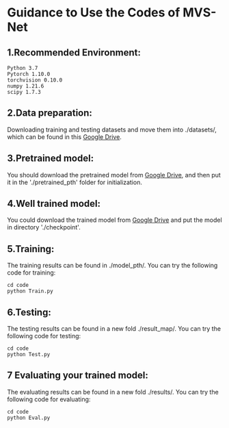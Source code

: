 # Guidance to Use the Codes of MVS-Net
## 1.Recommended Environment: 
```
Python 3.7
Pytorch 1.10.0
torchvision 0.10.0
numpy 1.21.6
scipy 1.7.3
```
## 2.Data preparation: 
Downloading training and testing datasets and move them into ./datasets/, which can be found in this [Google Drive](https://drive.google.com/file/d/1pFxb9NbM8mj_rlSawTlcXG1OdVGAbRQC/view?usp=sharing).

## 3.Pretrained model:  
You should download the pretrained model from [Google Drive](https://drive.google.com/drive/folders/1Eu8v9vMRvt-dyCH0XSV2i77lAd62nPXV?usp=sharing), and then put it in the './pretrained_pth' folder for initialization. 

## 4.Well trained model:
You could download the trained model from [Google Drive](https://drive.google.com/file/d/1VRjdZ1x70Dh7hPcf3H2Eh1nmIMMyx3Bs/view?usp=drive_link) and put the model in directory './checkpoint'.

## 5.Training:
The training results can be found in ./model_pth/. You can try the following code for training:
```
cd code
python Train.py
```

## 6.Testing:
The testing results can be found in a new fold ./result_map/. You can try the following code for testing:
```
cd code
python Test.py
```

## 7 Evaluating your trained model:
The evaluating results can be found in a new fold ./results/. You can try the following code for evaluating:
```
cd code
python Eval.py
```
